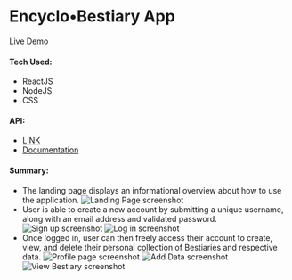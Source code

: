 # Encyclo•Bestiary App
[Live Demo](https://encyclo-bestiary-app.kramseyart.vercel.app/)
#### Tech Used:
- ReactJS
- NodeJS
- CSS
#### API:
- [LINK](https://encyclo-bestiary-app.herokuapp.com/)
- [Documentation](https://github.com/KRamseyArt/19.6_EncycloBestiary-API)
#### Summary:
- The landing page displays an informational overview about how to use the application.
![Landing Page screenshot](./screenshots/1_Landing.jpg)
- User is able to create a new account by submitting a unique username, along with an email address and validated password.
![Sign up screenshot](./screenshots/2_SignUp.jpg)
![Log in screenshot](./screenshots/3_LogIn.jpg)
- Once logged in, user can then freely access their account to create, view, and delete their personal collection of Bestiaries and respective data.
![Profile page screenshot](./screenshots/4_Profile.jpg)
![Add Data screenshot](./screenshots/5_AddData.jpg)
![View Bestiary screenshot](./screenshots/6_ViewBestiary.jpg)